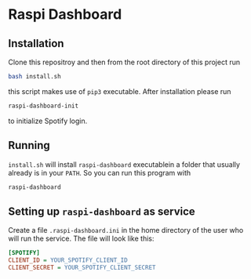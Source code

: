 # Raspi Dashboard

## Installation

Clone this repositroy and then from the root directory of this project run
```bash
bash install.sh
```
this script makes use of ```pip3``` executable.
After installation please run
```bash
raspi-dashboard-init
```
to initialize Spotify login.

## Running

```install.sh``` will install ```raspi-dashboard``` executablein a folder that usually already is in your ```PATH```. So you can run this program with
```bash
raspi-dashboard
```

## Setting up ```raspi-dashboard``` as service

Create a file ```.raspi-dashboard.ini``` in the home directory of the user who will run the service. The file will look like this:

```ini
[SPOTIFY]
CLIENT_ID = YOUR_SPOTIFY_CLIENT_ID
CLIENT_SECRET = YOUR_SPOTIFY_CLIENT_SECRET
```
